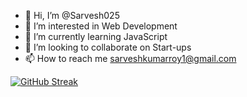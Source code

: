 - 👋 Hi, I’m @Sarvesh025
- 👀 I’m interested in Web Development 
- 🌱 I’m currently learning JavaScript 
- 💞️ I’m looking to collaborate on Start-ups
- 📫 How to reach me sarveshkumarroy1@gmail.com

[![GitHub Streak](https://streak-stats.demolab.com/?user=Sarvesh025&theme=dark)](https://git.io/streak-stats)
<!---
Sarvesh025/Sarvesh025 is a ✨ special ✨ repository because its `README.md` (this file) appears on your GitHub profile.
You can click the Preview link to take a look at your changes.
--->
